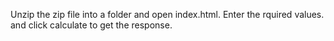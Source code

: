 Unzip the zip file into a folder and open index.html.
Enter the rquired values. and click calculate to get the response.
